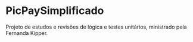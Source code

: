 # PicPaySimplificado
Projeto de estudos e revisões de lógica e testes unitários, ministrado pela Fernanda Kipper.
